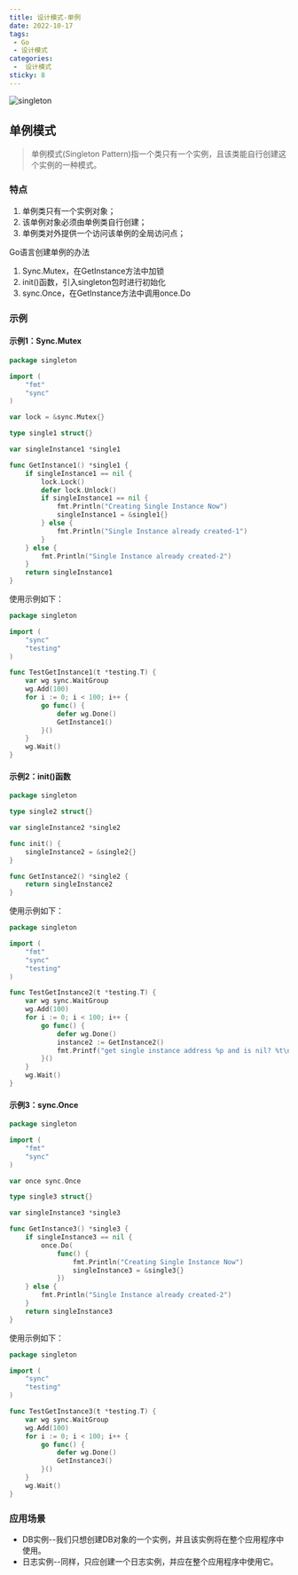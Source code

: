 ```yaml
---
title: 设计模式-单例
date: 2022-10-17
tags:
 - Go
 - 设计模式
categories:
 -  设计模式
sticky: 8
---
```


![singleton](https://refactoringguru.cn/images/patterns/content/singleton/singleton-2x.png)

<!-- more -->

## 单例模式

> 单例模式(Singleton Pattern)指一个类只有一个实例，且该类能自行创建这个实例的一种模式。

### 特点

1. 单例类只有一个实例对象；
2. 该单例对象必须由单例类自行创建；
3. 单例类对外提供一个访问该单例的全局访问点；

Go语言创建单例的办法

1. Sync.Mutex，在GetInstance方法中加锁
2. init()函数，引入singleton包时进行初始化
3. sync.Once，在GetInstance方法中调用once.Do

### 示例

#### 示例1：Sync.Mutex
```go
package singleton

import (
	"fmt"
	"sync"
)

var lock = &sync.Mutex{}

type single1 struct{}

var singleInstance1 *single1

func GetInstance1() *single1 {
	if singleInstance1 == nil {
		lock.Lock()
		defer lock.Unlock()
		if singleInstance1 == nil {
			fmt.Println("Creating Single Instance Now")
			singleInstance1 = &single1{}
		} else {
			fmt.Println("Single Instance already created-1")
		}
	} else {
		fmt.Println("Single Instance already created-2")
	}
	return singleInstance1
}
```
使用示例如下：
```go
package singleton

import (
	"sync"
	"testing"
)

func TestGetInstance1(t *testing.T) {
	var wg sync.WaitGroup
	wg.Add(100)
	for i := 0; i < 100; i++ {
		go func() {
			defer wg.Done()
			GetInstance1()
		}()
	}
	wg.Wait()
}
```

#### 示例2：init()函数
```go
package singleton

type single2 struct{}

var singleInstance2 *single2

func init() {
	singleInstance2 = &single2{}
}

func GetInstance2() *single2 {
	return singleInstance2
}
```
使用示例如下：
```go
package singleton

import (
	"fmt"
	"sync"
	"testing"
)

func TestGetInstance2(t *testing.T) {
	var wg sync.WaitGroup
	wg.Add(100)
	for i := 0; i < 100; i++ {
		go func() {
			defer wg.Done()
			instance2 := GetInstance2()
			fmt.Printf("get single instance address %p and is nil? %t\n", instance2, instance2 == nil)
		}()
	}
	wg.Wait()
}
```

#### 示例3：sync.Once
```go
package singleton

import (
	"fmt"
	"sync"
)

var once sync.Once

type single3 struct{}

var singleInstance3 *single3

func GetInstance3() *single3 {
	if singleInstance3 == nil {
		once.Do(
			func() {
				fmt.Println("Creating Single Instance Now")
				singleInstance3 = &single3{}
			})
	} else {
		fmt.Println("Single Instance already created-2")
	}
	return singleInstance3
}
```
使用示例如下：
```go
package singleton

import (
	"sync"
	"testing"
)

func TestGetInstance3(t *testing.T) {
	var wg sync.WaitGroup
	wg.Add(100)
	for i := 0; i < 100; i++ {
		go func() {
			defer wg.Done()
			GetInstance3()
		}()
	}
	wg.Wait()
}
```

### 应用场景

- DB实例--我们只想创建DB对象的一个实例，并且该实例将在整个应用程序中使用。
- 日志实例--同样，只应创建一个日志实例，并应在整个应用程序中使用它。